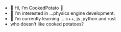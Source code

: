 - 👋 Hi, I’m CookedPotato 🥔
- 👀 I’m interested in ...physics engine development.
- 🌱 I’m currently learning ... c++, js ,python and rust
- who doesn't like cooked potatoes?

<!---
CookedPotato-1428/CookedPotato-1428 is a ✨ special ✨ repository because its `README.md` (this file) appears on your GitHub profile.
You can click the Preview link to take a look at your changes.
--->

